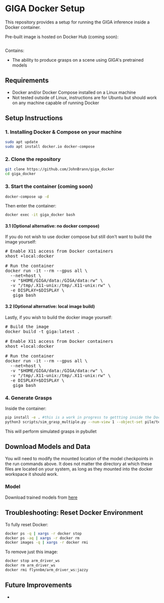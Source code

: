 # GIGA Docker Setup

This repository provides a setup for running the GIGA inference inside a Docker container.

Pre-built image is hosted on Docker Hub (coming soon):

```bash

```

Contains:

- The ability to produce grasps on a scene using GIGA's pretrained models

## Requirements

- Docker and/or Docker Compose installed on a Linux machine
- Not tested outside of Linux, instructions are for Ubuntu but should work on any machine capable of running Docker

## Setup Instructions

### 1. Installing Docker & Compose on your machine

```bash
sudo apt update
sudo apt install docker.io docker-compose
```

### 2. Clone the repository

```bash
git clone https://github.com/JohnBrann/giga_docker
cd giga_docker
```

### 3. Start the container (coming soon)

```bash
docker-compose up -d
```

Then enter the container:

```bash
docker exec -it giga_docker bash
```

#### 3.1 (Optional alternative: no docker compose)
If you do not wish to use docker compose but still don't want to build the image yourself:

<pre>
# Enable X11 access from Docker containers
xhost +local:docker

# Run the container
docker run -it --rm --gpus all \
  --net=host \
  -v "$HOME/GIGA/data:/GIGA/data:rw" \
  -v "/tmp/.X11-unix:/tmp/.X11-unix:rw" \
  -e DISPLAY=$DISPLAY \
   giga bash 
</pre>

#### 3.2  (Optional alternative: local image build)
Lastly, if you wish to build the docker image yourself:

<pre>
# Build the image
docker build -t giga:latest .

# Enable X11 access from Docker containers
xhost +local:docker
  
# Run the container
docker run -it --rm --gpus all \
  --net=host \
  -v "$HOME/GIGA/data:/GIGA/data:rw" \
  -v "/tmp/.X11-unix:/tmp/.X11-unix:rw" \
  -e DISPLAY=$DISPLAY \
   giga bash 
</pre>

### 4. Generate Grasps

Inside the container:

```bash
pip install -e . #this is a work in progress to gettting inside the Dockerfile but for now run first inside container once
python3 scripts/sim_grasp_multiple.py --num-view 1 --object-set pile/test --scene pile --num-rounds 100 --sideview --add-noise dex --force --best --model /GIGA/data/models/giga_pile.pt   --type giga   --result-path /results/ --sim-gui
```

This will perform simulated grasps in pybullet

## Download Models and Data
  You will need to modify the mounted location of the model checkpoints in the run commands above. It does not matter the directory at which these files are located on your system, as long as they mounted into the docker workspace it should work. 
### Model
Download trained models from [here](https://utexas.app.box.com/s/h3ferwjhuzy6ja8bzcm3nu9xq1wkn94s)


## Troubleshooting: Reset Docker Environment

To fully reset Docker:

```bash
docker ps -q | xargs -r docker stop
docker ps -aq | xargs -r docker rm
docker images -q | xargs -r docker rmi
```

To remove just this image:

```bash
docker stop arm_driver_ws
docker rm arm_driver_ws
docker rmi flynnbm/arm_driver_ws:jazzy
```

## Future Improvements

- 
